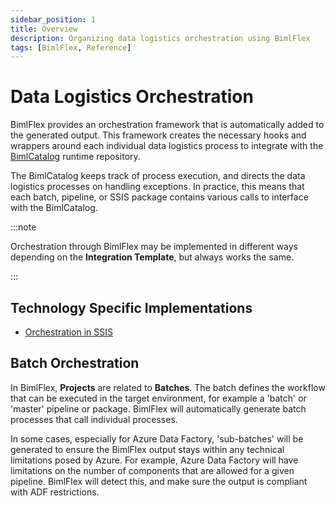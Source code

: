 ```yaml
---
sidebar_position: 1
title: Overview
description: Organizing data logistics orchestration using BimlFlex
tags: [BimlFlex, Reference]
---
```


# Data Logistics Orchestration

BimlFlex provides an orchestration framework that is automatically added to the generated output. This framework creates the necessary hooks and wrappers around each individual data logistics process to integrate with the [BimlCatalog](../getting-started/bimlflex-components-overview#bimlcatalog-database) runtime repository.

The BimlCatalog keeps track of process execution, and directs the data logistics processes on handling exceptions. In practice, this means that each batch, pipeline, or SSIS package contains various calls to interface with the BimlCatalog.



:::note

Orchestration through BimlFlex may be implemented in different ways depending on the **Integration Template**, but always works the same.

:::


## Technology Specific Implementations

* [Orchestration in SSIS](./orchestration-ssis)

## Batch Orchestration

In BimlFlex, **Projects** are related to **Batches**. The batch defines the workflow that can be executed in the target environment, for example a 'batch' or 'master' pipeline or package. BimlFlex will automatically generate batch processes that call individual processes.

In some cases, especially for Azure Data Factory, 'sub-batches' will be generated to ensure the BimlFlex output stays within any technical limitations posed by Azure. For example, Azure Data Factory will have limitations on the number of components that are allowed for a given pipeline. BimlFlex will detect this, and make sure the output is compliant with ADF restrictions.
